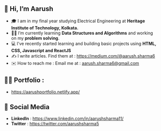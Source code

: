 ## 👋  Hi, I’m Aarush

- 🎓 I am in my final year studying Electrical Engineering at **Heritage Institute of Technology, Kolkata.**
- 👩‍💻 I’m currently learning **Data Structures and Algorithms** and working on my **problem solving**. 
- 💻 I’ve recently started learning and building basic projects using **HTML, CSS, Javascript and ReactJS** 
- ✍️ I write articles. Find them at : https://medium.com/@aarush.sharma6
- ✉️ How to reach me : Email me at : aarush.sharma6@gmail.com

## 👨‍🎓 Portfolio : 

- https://aarushportfolio.netlify.app/

## 📲 Social Media 
- **LinkedIn** : https://www.linkedin.com/in/aarushsharma11/
- **Twitter** : https://twitter.com/aarushsharma5
<!---
AarushSharmaa/AarushSharmaa is a ✨ special ✨ repository because its `README.md` (this file) appears on your GitHub profile.
You can click the Preview link to take a look at your changes.
--->
